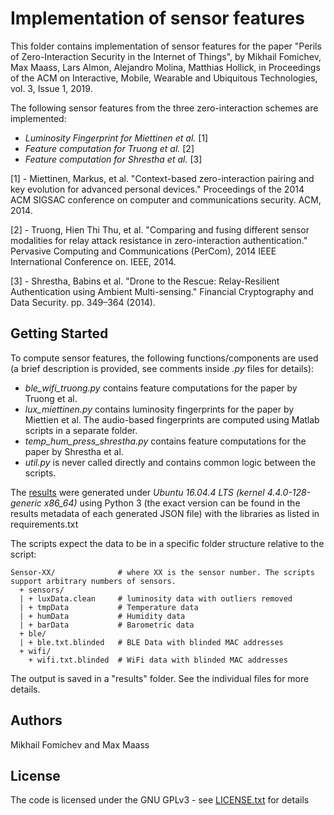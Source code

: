 # Implementation of sensor features

This folder contains implementation of sensor features for the paper "Perils of Zero-Interaction Security in the Internet of Things", by Mikhail Fomichev, Max Maass, Lars Almon, Alejandro Molina, Matthias Hollick, in Proceedings of the ACM on Interactive, Mobile, Wearable and Ubiquitous Technologies, vol. 3, Issue 1, 2019. 

The following sensor features from the three zero-interaction schemes are implemented:

* *Luminosity Fingerprint for Miettinen et al.* [1]
* *Feature computation for Truong et al.* [2]
* *Feature computation for Shrestha et al.* [3]

[1] - Miettinen, Markus, et al. "Context-based zero-interaction pairing and key evolution for advanced personal devices." Proceedings of the 2014 ACM SIGSAC conference on computer and communications security. ACM, 2014.

[2] - Truong, Hien Thi Thu, et al. "Comparing and fusing different sensor modalities for relay attack resistance in zero-interaction authentication." Pervasive Computing and Communications (PerCom), 2014 IEEE International Conference on. IEEE, 2014.

[3] - Shrestha, Babins et al. "Drone to the Rescue: Relay-Resilient Authentication using Ambient Multi-sensing." Financial Cryptography and Data Security. pp. 349–364 (2014).

## Getting Started

To compute sensor features, the following functions/components are used (a brief description is provided, see comments inside *.py* files for details):

* *ble_wifi_truong.py* contains feature computations for the paper by Truong et al.
* *lux_miettinen.py* contains luminosity fingerprints for the paper by Miettien et al. The audio-based fingerprints are computed using Matlab scripts in a separate folder.
* *temp_hum_press_shrestha.py* contains feature computations for the paper by Shrestha et al.
* *util.py* is never called directly and contains common logic between the scripts.

The [results](https://dx.doi.org/10.5281/zenodo.2537721) were generated under *Ubuntu 16.04.4 LTS (kernel 4.4.0-128-generic x86_64)* using Python 3 (the exact version can be found in the results metadata of each generated JSON file) with the libraries as listed in requirements.txt

The scripts expect the data to be in a specific folder structure relative to the script:

```
Sensor-XX/              # where XX is the sensor number. The scripts support arbitrary numbers of sensors.
  + sensors/
  | + luxData.clean     # luminosity data with outliers removed
  | + tmpData           # Temperature data
  | + humData           # Humidity data
  | + barData           # Barometric data
  + ble/
  | + ble.txt.blinded   # BLE Data with blinded MAC addresses
  + wifi/
    + wifi.txt.blinded  # WiFi data with blinded MAC addresses
```

The output is saved in a "results" folder. See the individual files for more details.


## Authors

Mikhail Fomichev and Max Maass


## License

The code is licensed under the GNU GPLv3 - see [LICENSE.txt](https://dev.seemoo.tu-darmstadt.de/zia/evaluation-public/blob/master/LICENSE.txt) for details
